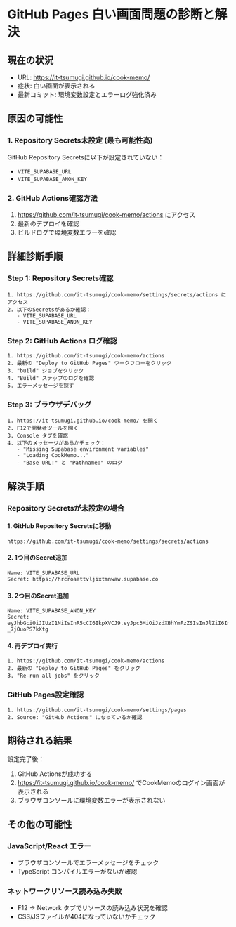 # GitHub Pages 白い画面問題の診断と解決

## 現在の状況
- URL: https://it-tsumugi.github.io/cook-memo/
- 症状: 白い画面が表示される
- 最新コミット: 環境変数設定とエラーログ強化済み

## 原因の可能性

### 1. Repository Secrets未設定 (最も可能性高)
GitHub Repository Secretsに以下が設定されていない：
- `VITE_SUPABASE_URL`
- `VITE_SUPABASE_ANON_KEY`

### 2. GitHub Actions確認方法
1. https://github.com/it-tsumugi/cook-memo/actions にアクセス
2. 最新のデプロイを確認
3. ビルドログで環境変数エラーを確認

## 詳細診断手順

### Step 1: Repository Secrets確認
```
1. https://github.com/it-tsumugi/cook-memo/settings/secrets/actions にアクセス
2. 以下のSecretsがあるか確認：
   - VITE_SUPABASE_URL
   - VITE_SUPABASE_ANON_KEY
```

### Step 2: GitHub Actions ログ確認
```
1. https://github.com/it-tsumugi/cook-memo/actions
2. 最新の "Deploy to GitHub Pages" ワークフローをクリック
3. "build" ジョブをクリック
4. "Build" ステップのログを確認
5. エラーメッセージを探す
```

### Step 3: ブラウザデバッグ
```
1. https://it-tsumugi.github.io/cook-memo/ を開く
2. F12で開発者ツールを開く
3. Console タブを確認
4. 以下のメッセージがあるかチェック：
   - "Missing Supabase environment variables"
   - "Loading CookMemo..."
   - "Base URL:" と "Pathname:" のログ
```

## 解決手順

### Repository Secretsが未設定の場合

#### 1. GitHub Repository Secretsに移動
```
https://github.com/it-tsumugi/cook-memo/settings/secrets/actions
```

#### 2. 1つ目のSecret追加
```
Name: VITE_SUPABASE_URL
Secret: https://hrcroaattvljixtmnwaw.supabase.co
```

#### 3. 2つ目のSecret追加
```
Name: VITE_SUPABASE_ANON_KEY
Secret: eyJhbGciOiJIUzI1NiIsInR5cCI6IkpXVCJ9.eyJpc3MiOiJzdXBhYmFzZSIsInJlZiI6ImhyY3JvYWF0dHZsaml4dG1ud2F3Iiwicm9sZSI6ImFub24iLCJpYXQiOjE3NTIxNjA1MTAsImV4cCI6MjA2NzczNjUxMH0.e8kqElZEjIf_RMJd0sw7at04Af1XO-_7jOuoPS7kXtg
```

#### 4. 再デプロイ実行
```
1. https://github.com/it-tsumugi/cook-memo/actions
2. 最新の "Deploy to GitHub Pages" をクリック
3. "Re-run all jobs" をクリック
```

### GitHub Pages設定確認
```
1. https://github.com/it-tsumugi/cook-memo/settings/pages
2. Source: "GitHub Actions" になっているか確認
```

## 期待される結果

設定完了後：
1. GitHub Actionsが成功する
2. https://it-tsumugi.github.io/cook-memo/ でCookMemoのログイン画面が表示される
3. ブラウザコンソールに環境変数エラーが表示されない

## その他の可能性

### JavaScript/React エラー
- ブラウザコンソールでエラーメッセージをチェック
- TypeScript コンパイルエラーがないか確認

### ネットワークリソース読み込み失敗
- F12 → Network タブでリソースの読み込み状況を確認
- CSS/JSファイルが404になっていないかチェック